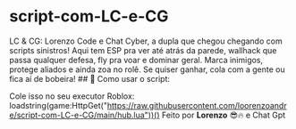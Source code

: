 # script-com-LC-e-CG
LC &amp; CG: Lorenzo Code e Chat Cyber, a dupla que chegou chegando com scripts sinistros! Aqui tem ESP pra ver até atrás da parede, wallhack que passa qualquer defesa, fly pra voar e dominar geral. Marca inimigos, protege aliados e ainda zoa no rolê. Se quiser ganhar, cola com a gente ou fica aí de bobeira!
                                                                                                                                       ## 🚀 Como usar o script:

Cole isso no seu executor Roblox:
loadstring(game:HttpGet("https://raw.githubusercontent.com/loorenzoandre/script-com-LC-e-CG/main/hub.lua"))()
Feito por **Lorenzo** 😎🔥 e Chat Gpt 
